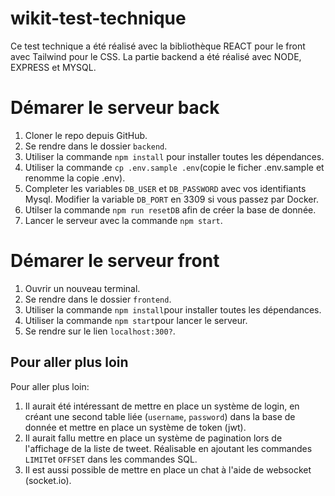 # wikit-test-technique

Ce test technique a été réalisé avec la bibliothèque REACT pour le front avec Tailwind pour le CSS. La partie backend a été réalisé avec NODE, EXPRESS et MYSQL.

# Démarer le serveur back

1. Cloner le repo depuis GitHub.
2. Se rendre dans le dossier `backend`.
3. Utiliser la commande `npm install` pour installer toutes les dépendances.
4. Utiliser la commande `cp .env.sample .env`(copie le ficher .env.sample et renomme la copie .env).
5. Completer les variables `DB_USER` et `DB_PASSWORD` avec vos identifiants Mysql. Modifier la variable `DB_PORT` en 3309 si vous passez par Docker.
6. Utilser la commande `npm run resetDB` afin de créer la base de donnée.
7. Lancer le serveur avec la commande `npm start`.

# Démarer le serveur front

1. Ouvrir un nouveau terminal.
2. Se rendre dans le dossier `frontend`.
3. Utiliser la commande `npm install`pour installer toutes les dépendances.
4. Utiliser la commande `npm start`pour lancer le serveur.
5. Se rendre sur le lien `localhost:300?`.

## Pour aller plus loin

Pour aller plus loin:

1. Il aurait été intéressant de mettre en place un système de login, en créant une second table liée (`username`, `password`) dans la base de donnée et mettre en place un système de token (jwt).
2. Il aurait fallu mettre en place un système de pagination lors de l'affichage de la liste de tweet. Réalisable en ajoutant les commandes `LIMIT`et `OFFSET` dans les commandes SQL.
3. Il est aussi possible de mettre en place un chat à l'aide de websocket (socket.io).
